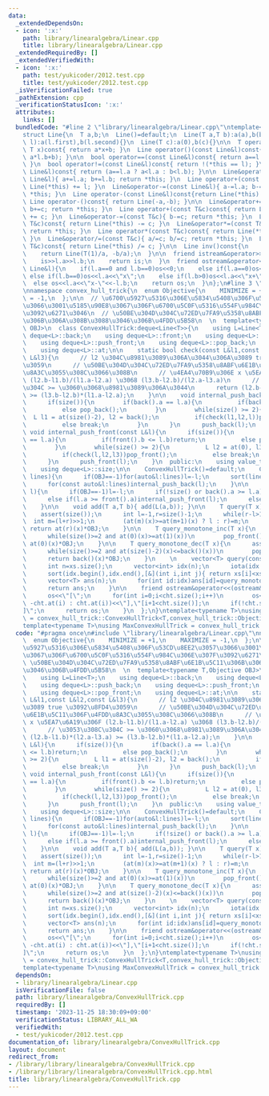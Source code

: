 ```yaml
---
data:
  _extendedDependsOn:
  - icon: ':x:'
    path: library/linearalgebra/Linear.cpp
    title: library/linearalgebra/Linear.cpp
  _extendedRequiredBy: []
  _extendedVerifiedWith:
  - icon: ':x:'
    path: test/yukicoder/2012.test.cpp
    title: test/yukicoder/2012.test.cpp
  _isVerificationFailed: true
  _pathExtension: cpp
  _verificationStatusIcon: ':x:'
  attributes:
    links: []
  bundledCode: "#line 2 \"library/linearalgebra/Linear.cpp\"\ntemplate<typename T>\n\
    struct Line{\n  T a,b;\n  Line()=default;\n  Line(T a,T b):a(a),b(b){}\n  Line(pair<T,T>\
    \ l):a(l.first),b(l.second){}\n  Line(T c):a(0),b(c){}\n\n  T operator()(const\
    \ T x)const{ return a*x+b; }\n  Line operator()(const Line&l)const{ return Line(a*l.a,\
    \ a*l.b+b); }\n\n  bool operator==(const Line&l)const{ return a==l.a and b==l.b;\
    \ }\n  bool operator!=(const Line&l)const{ return !(*this == l); }\n  bool operator<(const\
    \ Line&l)const{ return (a==l.a ? a<l.a : b<l.b); }\n\n  Line&operator+=(const\
    \ Line&l){ a+=l.a; b+=l.b; return *this; }\n  Line operator+(const Line&l)const{return\
    \ Line(*this) += l; }\n  Line&operator-=(const Line&l){ a-=l.a; b-=l.b; return\
    \ *this; }\n  Line operator-(const Line&l)const{return Line(*this) -= l; }\n \
    \ Line operator-()const{ return Line(-a,-b); }\n\n  Line&operator+=(const T&c){\
    \ b+=c; return *this; }\n  Line operator+(const T&c)const{ return Line(*this)\
    \ += c; }\n  Line&operator-=(const T&c){ b-=c; return *this; }\n  Line operator-(const\
    \ T&c)const{ return Line(*this) -= c; }\n  Line&operator*=(const T&c){ a*=c; b*=c;\
    \ return *this; }\n  Line operator*(const T&c)const{ return Line(*this) *= c;\
    \ }\n  Line&operator/=(const T&c){ a/=c; b/=c; return *this; }\n  Line operator/(const\
    \ T&c)const{ return Line(*this) /= c; }\n\n  Line inv()const{\n    assert(a!=0);\n\
    \    return Line(T(1)/a, -b/a);\n  }\n\n  friend istream&operator>>(istream&is,Line&l){\n\
    \    is>>l.a>>l.b;\n    return is;\n  }\n  friend ostream&operator<<(ostream&os,const\
    \ Line&l){\n    if(l.a==0 and l.b==0)os<<0;\n    else if(l.a==0)os<<l.b;\n   \
    \ else if(l.b==0)os<<l.a<<\"x\";\n    else if(l.b>0)os<<l.a<<\"x+\"<<l.b;\n  \
    \  else os<<l.a<<\"x-\"<<-l.b;\n    return os;\n  }\n};\n#line 3 \"library/linearalgebra/ConvexHullTrick.cpp\"\
    \nnamespace convex_hull_trick{\n  enum Objective{\n    MINIMIZE = +1,\n    MAXIMIZE\
    \ = -1,\n  };\n\n  // \u6700\u5927\u5316\u306E\u5834\u5408\u306F\u53CD\u8EE2\u3057\
    \u3066\u3001\u5185\u90E8\u3067\u306F\u6700\u5C0F\u5316\u554F\u984C\u306E\u307F\
    \u3092\u6271\u3046\n  // \u50BE\u304D\u304C\u72ED\u7FA9\u5358\u8ABF\u6E1B\u5C11\
    \u306B\u306A\u308B\u3088\u3046\u306B\u4FDD\u5B58\n  \n  template<typename T,Objective\
    \ OBJ>\n  class ConvexHullTrick:deque<Line<T>>{\n    using L=Line<T>;\n    using\
    \ deque<L>::back;\n    using deque<L>::front;\n    using deque<L>::push_back;\n\
    \    using deque<L>::push_front;\n    using deque<L>::pop_back;\n    using deque<L>::pop_front;\n\
    \    using deque<L>::at;\n\n    static bool check(const L&l1,const L&l2,const\
    \ L&l3){\n      // l2 \u304C\u8981\u3089\u306A\u3044\u306A\u3089 true \u3092\u8FD4\
    \u3059\n      // \u50BE\u304D\u304C\u72ED\u7FA9\u5358\u8ABF\u6E1B\u5C11\u306F\u4FDD\
    \u8A3C\u3055\u308C\u3066\u308B\n      // \u4EA4\u70B9\u306E x \u5EA7\u6A19\u306F\
    \ (l2.b-l1.b)/(l1.a-l2.a) \u3068 (l3.b-l2.b)/(l2.a-l3.a)\n      // \u3053\u308C\
    \u304C >= \u3060\u3068\u8981\u3089\u306A\u3044\n      return (l2.b-l1.b)*(l2.a-l3.a)\
    \ >= (l3.b-l2.b)*(l1.a-l2.a);\n    }\n\n    void internal_push_back(const L&l){\n\
    \      if(size()){\n        if(back().a == l.a){\n          if(back().b <= l.b)return;\n\
    \          else pop_back();\n        }\n        while(size() >= 2){\n        \
    \  L l1 = at(size()-2), l2 = back();\n          if(check(l1,l2,l))pop_back();\n\
    \          else break;\n        }\n      }\n      push_back(l);\n    }\n\n   \
    \ void internal_push_front(const L&l){\n      if(size()){\n        if(front().a\
    \ == l.a){\n          if(front().b <= l.b)return;\n          else pop_front();\n\
    \        }\n        while(size() >= 2){\n          L l2 = at(0), l3 = at(1);\n\
    \          if(check(l,l2,l3))pop_front();\n          else break;\n        }\n\
    \      }\n      push_front(l);\n    }\n  public:\n    using value_type = L;\n\
    \    using deque<L>::size;\n\n    ConvexHullTrick()=default;\n    ConvexHullTrick(vector<L>\
    \ lines){\n      if(OBJ==-1)for(auto&l:lines)l=-l;\n      sort(lines.begin(),lines.end());\n\
    \      for(const auto&l:lines)internal_push_back(l);\n    }\n\n    void add(L\
    \ l){\n      if(OBJ==-1)l=-l;\n      if(!size() or back().a >= l.a)internal_push_back(l);\n\
    \      else if(l.a >= front().a)internal_push_front(l);\n      else assert(false);\n\
    \    }\n\n    void add(T a,T b){ add(L(a,b)); }\n\n    T query(T x)const{\n  \
    \    assert(size());\n      int l=-1,r=size()-1;\n      while(r-l>1){\n      \
    \  int m=(l+r)>>1;\n        (at(m)(x)>=at(m+1)(x) ? l : r)=m;\n      }\n     \
    \ return at(r)(x)*OBJ;\n    }\n\n    T query_monotone_inc(T x){\n      assert(size());\n\
    \      while(size()>=2 and at(0)(x)>=at(1)(x))\n        pop_front();\n      return\
    \ at(0)(x)*OBJ;\n    }\n\n    T query_monotone_dec(T x){\n      assert(size());\n\
    \      while(size()>=2 and at(size()-2)(x)<=back()(x))\n        pop_back();\n\
    \      return back()(x)*OBJ;\n    }\n    \n    vector<T> query(const vector<T>&xs){\n\
    \      int n=xs.size();\n      vector<int> idx(n);\n      iota(idx.begin(),idx.end(),0);\n\
    \      sort(idx.begin(),idx.end(),[&](int i,int j){ return xs[i]<xs[j]; });\n\
    \      vector<T> ans(n);\n      for(int id:idx)ans[id]=query_monotone_inc(xs[id]);\n\
    \      return ans;\n    }\n\n    friend ostream&operator<<(ostream&os,const ConvexHullTrick&cht){\n\
    \      os<<\"[\";\n      for(int i=0;i<cht.size();i++)\n        os<<(OBJ==-1 ?\
    \ -cht.at(i) : cht.at(i))<<\"],\"[i+1<cht.size()];\n      if(!cht.size())os<<\"\
    ]\";\n      return os;\n    }\n  };\n}\ntemplate<typename T>\nusing MinConvexHullTrick\
    \ = convex_hull_trick::ConvexHullTrick<T,convex_hull_trick::Objective::MINIMIZE>;\n\
    template<typename T>\nusing MaxConvexHullTrick = convex_hull_trick::ConvexHullTrick<T,convex_hull_trick::Objective::MAXIMIZE>;\n"
  code: "#pragma once\n#include \"library/linearalgebra/Linear.cpp\"\nnamespace convex_hull_trick{\n\
    \  enum Objective{\n    MINIMIZE = +1,\n    MAXIMIZE = -1,\n  };\n\n  // \u6700\
    \u5927\u5316\u306E\u5834\u5408\u306F\u53CD\u8EE2\u3057\u3066\u3001\u5185\u90E8\
    \u3067\u306F\u6700\u5C0F\u5316\u554F\u984C\u306E\u307F\u3092\u6271\u3046\n  //\
    \ \u50BE\u304D\u304C\u72ED\u7FA9\u5358\u8ABF\u6E1B\u5C11\u306B\u306A\u308B\u3088\
    \u3046\u306B\u4FDD\u5B58\n  \n  template<typename T,Objective OBJ>\n  class ConvexHullTrick:deque<Line<T>>{\n\
    \    using L=Line<T>;\n    using deque<L>::back;\n    using deque<L>::front;\n\
    \    using deque<L>::push_back;\n    using deque<L>::push_front;\n    using deque<L>::pop_back;\n\
    \    using deque<L>::pop_front;\n    using deque<L>::at;\n\n    static bool check(const\
    \ L&l1,const L&l2,const L&l3){\n      // l2 \u304C\u8981\u3089\u306A\u3044\u306A\
    \u3089 true \u3092\u8FD4\u3059\n      // \u50BE\u304D\u304C\u72ED\u7FA9\u5358\u8ABF\
    \u6E1B\u5C11\u306F\u4FDD\u8A3C\u3055\u308C\u3066\u308B\n      // \u4EA4\u70B9\u306E\
    \ x \u5EA7\u6A19\u306F (l2.b-l1.b)/(l1.a-l2.a) \u3068 (l3.b-l2.b)/(l2.a-l3.a)\n\
    \      // \u3053\u308C\u304C >= \u3060\u3068\u8981\u3089\u306A\u3044\n      return\
    \ (l2.b-l1.b)*(l2.a-l3.a) >= (l3.b-l2.b)*(l1.a-l2.a);\n    }\n\n    void internal_push_back(const\
    \ L&l){\n      if(size()){\n        if(back().a == l.a){\n          if(back().b\
    \ <= l.b)return;\n          else pop_back();\n        }\n        while(size()\
    \ >= 2){\n          L l1 = at(size()-2), l2 = back();\n          if(check(l1,l2,l))pop_back();\n\
    \          else break;\n        }\n      }\n      push_back(l);\n    }\n\n   \
    \ void internal_push_front(const L&l){\n      if(size()){\n        if(front().a\
    \ == l.a){\n          if(front().b <= l.b)return;\n          else pop_front();\n\
    \        }\n        while(size() >= 2){\n          L l2 = at(0), l3 = at(1);\n\
    \          if(check(l,l2,l3))pop_front();\n          else break;\n        }\n\
    \      }\n      push_front(l);\n    }\n  public:\n    using value_type = L;\n\
    \    using deque<L>::size;\n\n    ConvexHullTrick()=default;\n    ConvexHullTrick(vector<L>\
    \ lines){\n      if(OBJ==-1)for(auto&l:lines)l=-l;\n      sort(lines.begin(),lines.end());\n\
    \      for(const auto&l:lines)internal_push_back(l);\n    }\n\n    void add(L\
    \ l){\n      if(OBJ==-1)l=-l;\n      if(!size() or back().a >= l.a)internal_push_back(l);\n\
    \      else if(l.a >= front().a)internal_push_front(l);\n      else assert(false);\n\
    \    }\n\n    void add(T a,T b){ add(L(a,b)); }\n\n    T query(T x)const{\n  \
    \    assert(size());\n      int l=-1,r=size()-1;\n      while(r-l>1){\n      \
    \  int m=(l+r)>>1;\n        (at(m)(x)>=at(m+1)(x) ? l : r)=m;\n      }\n     \
    \ return at(r)(x)*OBJ;\n    }\n\n    T query_monotone_inc(T x){\n      assert(size());\n\
    \      while(size()>=2 and at(0)(x)>=at(1)(x))\n        pop_front();\n      return\
    \ at(0)(x)*OBJ;\n    }\n\n    T query_monotone_dec(T x){\n      assert(size());\n\
    \      while(size()>=2 and at(size()-2)(x)<=back()(x))\n        pop_back();\n\
    \      return back()(x)*OBJ;\n    }\n    \n    vector<T> query(const vector<T>&xs){\n\
    \      int n=xs.size();\n      vector<int> idx(n);\n      iota(idx.begin(),idx.end(),0);\n\
    \      sort(idx.begin(),idx.end(),[&](int i,int j){ return xs[i]<xs[j]; });\n\
    \      vector<T> ans(n);\n      for(int id:idx)ans[id]=query_monotone_inc(xs[id]);\n\
    \      return ans;\n    }\n\n    friend ostream&operator<<(ostream&os,const ConvexHullTrick&cht){\n\
    \      os<<\"[\";\n      for(int i=0;i<cht.size();i++)\n        os<<(OBJ==-1 ?\
    \ -cht.at(i) : cht.at(i))<<\"],\"[i+1<cht.size()];\n      if(!cht.size())os<<\"\
    ]\";\n      return os;\n    }\n  };\n}\ntemplate<typename T>\nusing MinConvexHullTrick\
    \ = convex_hull_trick::ConvexHullTrick<T,convex_hull_trick::Objective::MINIMIZE>;\n\
    template<typename T>\nusing MaxConvexHullTrick = convex_hull_trick::ConvexHullTrick<T,convex_hull_trick::Objective::MAXIMIZE>;"
  dependsOn:
  - library/linearalgebra/Linear.cpp
  isVerificationFile: false
  path: library/linearalgebra/ConvexHullTrick.cpp
  requiredBy: []
  timestamp: '2023-11-25 18:30:09+09:00'
  verificationStatus: LIBRARY_ALL_WA
  verifiedWith:
  - test/yukicoder/2012.test.cpp
documentation_of: library/linearalgebra/ConvexHullTrick.cpp
layout: document
redirect_from:
- /library/library/linearalgebra/ConvexHullTrick.cpp
- /library/library/linearalgebra/ConvexHullTrick.cpp.html
title: library/linearalgebra/ConvexHullTrick.cpp
---
```

